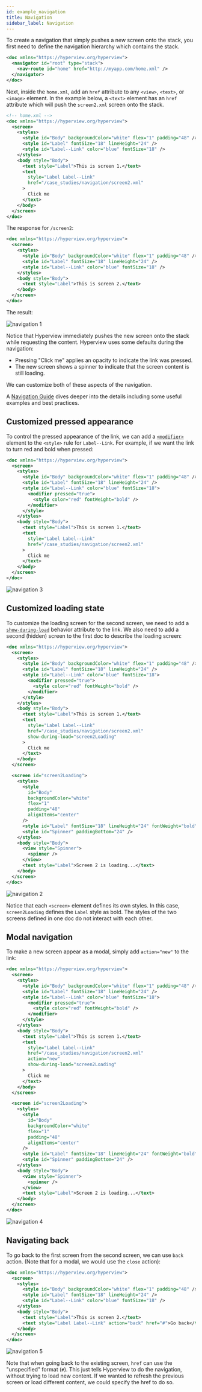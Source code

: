 ```yaml
---
id: example_navigation
title: Navigation
sidebar_label: Navigation
---
```


To create a navigation that simply pushes a new screen onto the stack, you first need to define the navigation hierarchy which contains the stack.

```xml
<doc xmlns="https://hyperview.org/hyperview">
  <navigator id="root" type="stack">
    <nav-route id="home" href="http://myapp.com/home.xml" />
  </navigator>
</doc>
```

Next, inside the `home.xml`, add an `href` attribute to any `<view>`, `<text>`, or `<image>` element. In the example below, a `<text>` element has an `href` attribute which will push the `screen2.xml` screen onto the stack.

```xml
<!-- home.xml -->
<doc xmlns="https://hyperview.org/hyperview">
  <screen>
    <styles>
      <style id="Body" backgroundColor="white" flex="1" padding="48" />
      <style id="Label" fontSize="18" lineHeight="24" />
      <style id="Label--Link" color="blue" fontSize="18" />
    </styles>
    <body style="Body">
      <text style="Label">This is screen 1.</text>
      <text
        style="Label Label--Link"
        href="/case_studies/navigation/screen2.xml"
      >
        Click me
      </text>
    </body>
  </screen>
</doc>
```

The response for `/screen2`:

```xml
<doc xmlns="https://hyperview.org/hyperview">
  <screen>
    <styles>
      <style id="Body" backgroundColor="white" flex="1" padding="48" />
      <style id="Label" fontSize="18" lineHeight="24" />
      <style id="Label--Link" color="blue" fontSize="18" />
    </styles>
    <body style="Body">
      <text style="Label">This is screen 2.</text>
    </body>
  </screen>
</doc>
```

The result:

![navigation 1](/img/example_navigation1.gif)

Notice that Hyperview immediately pushes the new screen onto the stack while requesting the content. Hyperview uses some defaults during the navigation:

- Pressing "Click me" applies an opacity to indicate the link was pressed.
- The new screen shows a spinner to indicate that the screen content is still loading.

We can customize both of these aspects of the navigation.

A [Navigation Guide](https://hyperview.org/docs/guide_navigation) dives deeper into the details including some useful examples and best practices.

## Customized pressed appearance

To control the pressed appearance of the link, we can add a [`<modifier>`](/docs/reference_modifier) element to the `<style>` rule for `Label--Link`. For example, if we want the link to turn red and bold when pressed:

```xml
<doc xmlns="https://hyperview.org/hyperview">
  <screen>
    <styles>
      <style id="Body" backgroundColor="white" flex="1" padding="48" />
      <style id="Label" fontSize="18" lineHeight="24" />
      <style id="Label--Link" color="blue" fontSize="18">
        <modifier pressed="true">
          <style color="red" fontWeight="bold" />
        </modifier>
      </style>
    </styles>
    <body style="Body">
      <text style="Label">This is screen 1.</text>
      <text
        style="Label Label--Link"
        href="/case_studies/navigation/screen2.xml"
      >
        Click me
      </text>
    </body>
  </screen>
</doc>
```

![navigation 3](/img/example_navigation2.gif)

## Customized loading state

To customize the loading screen for the second screen, we need to add a [`show-during-load`](/docs/reference_behavior_attributes#show-during-load) behavior attribute to the link. We also need to add a second (hidden) screen to the first doc to describe the loading screen:

```xml
<doc xmlns="https://hyperview.org/hyperview">
  <screen>
    <styles>
      <style id="Body" backgroundColor="white" flex="1" padding="48" />
      <style id="Label" fontSize="18" lineHeight="24" />
      <style id="Label--Link" color="blue" fontSize="18">
        <modifier pressed="true">
          <style color="red" fontWeight="bold" />
        </modifier>
      </style>
    </styles>
    <body style="Body">
      <text style="Label">This is screen 1.</text>
      <text
        style="Label Label--Link"
        href="/case_studies/navigation/screen2.xml"
        show-during-load="screen2Loading"
      >
        Click me
      </text>
    </body>
  </screen>

  <screen id="screen2Loading">
    <styles>
      <style
        id="Body"
        backgroundColor="white"
        flex="1"
        padding="48"
        alignItems="center"
      />
      <style id="Label" fontSize="18" lineHeight="24" fontWeight="bold" />
      <style id="Spinner" paddingBottom="24" />
    </styles>
    <body style="Body">
      <view style="Spinner">
        <spinner />
      </view>
      <text style="Label">Screen 2 is loading...</text>
    </body>
  </screen>
</doc>
```

![navigation 2](/img/example_navigation3.gif)

Notice that each `<screen>` element defines its own styles. In this case, `screen2Loading` defines the `Label` style as bold. The styles of the two screens defined in one doc do not interact with each other.

## Modal navigation

To make a new screen appear as a modal, simply add `action="new"` to the link:

```xml
<doc xmlns="https://hyperview.org/hyperview">
  <screen>
    <styles>
      <style id="Body" backgroundColor="white" flex="1" padding="48" />
      <style id="Label" fontSize="18" lineHeight="24" />
      <style id="Label--Link" color="blue" fontSize="18">
        <modifier pressed="true">
          <style color="red" fontWeight="bold" />
        </modifier>
      </style>
    </styles>
    <body style="Body">
      <text style="Label">This is screen 1.</text>
      <text
        style="Label Label--Link"
        href="/case_studies/navigation/screen2.xml"
        action="new"
        show-during-load="screen2Loading"
      >
        Click me
      </text>
    </body>
  </screen>

  <screen id="screen2Loading">
    <styles>
      <style
        id="Body"
        backgroundColor="white"
        flex="1"
        padding="48"
        alignItems="center"
      />
      <style id="Label" fontSize="18" lineHeight="24" fontWeight="bold" />
      <style id="Spinner" paddingBottom="24" />
    </styles>
    <body style="Body">
      <view style="Spinner">
        <spinner />
      </view>
      <text style="Label">Screen 2 is loading...</text>
    </body>
  </screen>
</doc>
```

![navigation 4](/img/example_navigation4.gif)

## Navigating back

To go back to the first screen from the second screen, we can use `back` action. (Note that for a modal, we would use the `close` action):

```xml
<doc xmlns="https://hyperview.org/hyperview">
  <screen>
    <styles>
      <style id="Body" backgroundColor="white" flex="1" padding="48" />
      <style id="Label" fontSize="18" lineHeight="24" />
      <style id="Label--Link" color="blue" fontSize="18" />
    </styles>
    <body style="Body">
      <text style="Label">This is screen 2.</text>
      <text style="Label Label--Link" action="back" href="#">Go back</text>
    </body>
  </screen>
</doc>
```

![navigation 5](/img/example_navigation5.gif)

Note that when going back to the existing screen, `href` can use the "unspecified" format (`#`). This just tells Hyperview to do the navigation, without trying to load new content. If we wanted to refresh the previous screen or load different content, we could specify the href to do so.
